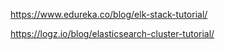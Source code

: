 https://www.edureka.co/blog/elk-stack-tutorial/

https://logz.io/blog/elasticsearch-cluster-tutorial/
